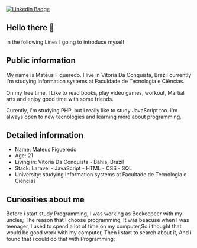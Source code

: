 [![Linkedin Badge](https://img.shields.io/badge/-LinkedIn-blue?style=flat-square&logo=Linkedin&logoColor=white&link=https://www.linkedin.com/in/mateus-figueredo-8a5749185/)](https://www.linkedin.com/in/mateus-figueredo-8a5749185/)
## Hello there 👋
in the following Lines I going to introduce myself 

## Public information
My name is Mateus Figueredo. I live in Vitoria Da Conquista, Brazil currently I'm studying Information systems at Faculdade de Tecnologia e Ciências.

On my free time, I Like to read books, play video games, workout, Martial arts and enjoy good time with some friends. 

Curently, i'm studying PHP, but i really like to study JavaScript too. i'm always open to new tecnologies and learning more about programming.

## Detailed information
* Name: Mateus Figueredo
* Age: 21
* Living in: Vitoria Da Conquista - Bahia, Brazil
* Stack: Laravel - JavaScript - HTML - CSS - SQL
* University: studying Information systems at Facultade de Tecnologia e Ciências
## Curiosities about me
Before i start study Programming, I was working as Beekeepeer with my uncles; 
The reason that I choose programming, It was beacuse when I was teenager, I used to spend a lot of time on my computer,So i thought that would be good work with my computer, Then i start to search about it, And i found that i could do that with Programming;


